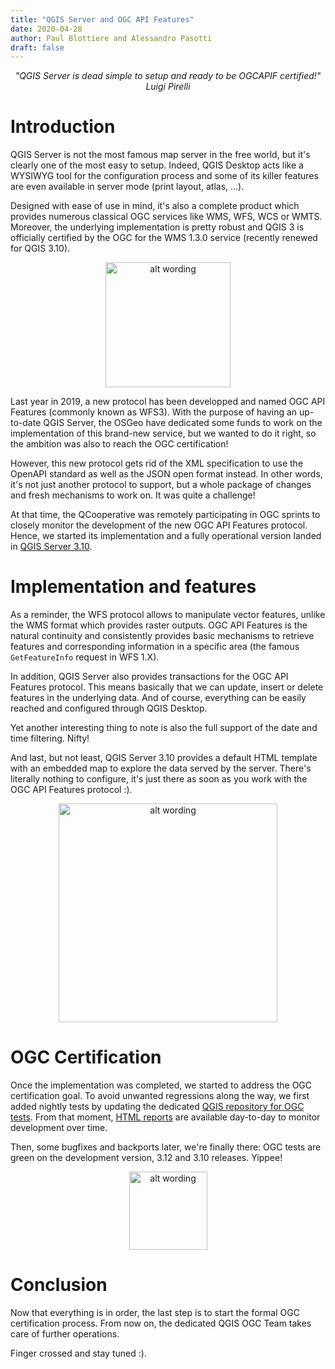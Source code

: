 ```yaml
---
title: "QGIS Server and OGC API Features"
date: 2020-04-28
author: Paul Blottiere and Alessandro Pasotti
draft: false
---
```


<p align="center">
<i>"QGIS Server is dead simple to setup and ready to be OGCAPIF certified!"</i>
<br/>
<i>Luigi Pirelli</i>
</p>

# Introduction

QGIS Server is not the most famous map server in the free world, but it's
clearly one of the most easy to setup. Indeed, QGIS Desktop acts like a WYSIWYG
tool for the configuration process and some of its killer features are even
available in server mode (print layout, atlas, ...).

Designed with ease of use in mind, it's also a complete product which provides
numerous classical OGC services like WMS, WFS, WCS or WMTS. Moreover, the
underlying implementation is pretty robust and QGIS 3 is officially certified
by the OGC for the WMS 1.3.0 service (recently renewed for QGIS 3.10).

<p align="center">
<img src="/images/blog/ogcapif/badge.png" alt="alt wording" style="height:200px;">
</p>

Last year in 2019, a new protocol has been developped and named OGC API
Features (commonly known as WFS3). With the purpose of having an up-to-date
QGIS Server, the OSGeo have dedicated some funds to work on the implementation
of this brand-new service, but we wanted to do it right, so the ambition was
also to reach the OGC certification!

However, this new protocol gets rid of the XML specification to use the OpenAPI
standard as well as the JSON open format instead. In other words, it's not just
another protocol to support, but a whole package of changes and fresh
mechanisms to work on. It was quite a challenge!

At that time, the QCooperative was remotely participating in OGC sprints to
closely monitor the development of the new OGC API Features protocol. Hence, we
started its implementation and a fully operational version landed in [QGIS
Server 3.10](http://blog.qgis.org/2019/11/26/qgis-server-is-ready-for-the-new-ogc-api-for-features-protocol/).


# Implementation and features

As a reminder, the WFS protocol allows to manipulate vector features, unlike the
WMS format which provides raster outputs. OGC API Features is the natural
continuity and consistently provides basic mechanisms to retrieve features and
corresponding information in a specific area (the famous `GetFeatureInfo`
request in WFS 1.X).

In addition, QGIS Server also provides transactions for the OGC API Features
protocol. This means basically that we can update, insert or delete features in
the underlying data. And of course, everything can be easily reached and
configured through QGIS Desktop.

Yet another interesting thing to note is also the full support of the date and
time filtering. Nifty!

And last, but not least, QGIS Server 3.10 provides a default HTML template
with an embedded map to explore the data served by the server. There's
literally nothing to configure, it's just there as soon as you work with the
OGC API Features protocol :).

<p align="center">
<img src="/images/blog/ogcapif/template.png" alt="alt wording" style="height:350px;">
</p>


# OGC Certification

Once the implementation was completed, we started to address the OGC certification
goal. To avoid unwanted regressions along the way, we first added nightly tests
by updating the dedicated
[QGIS repository for OGC tests](https://github.com/qgis/QGIS-Server-CertifSuite).
From that moment, [HTML reports](http://test.qgis.org/ogc_cite/) are available
day-to-day to monitor development over time.

Then, some bugfixes and backports later, we're finally there: OGC tests are
green on the development version, 3.12 and 3.10 releases. Yippee!

<p align="center">
<img src="/images/blog/ogcapif/green.png" alt="alt wording" style="height:125px;">
</p>


# Conclusion

Now that everything is in order, the last step is to start the formal OGC
certification process. From now on, the dedicated QGIS OGC Team takes care of
further operations.

Finger crossed and stay tuned :).
